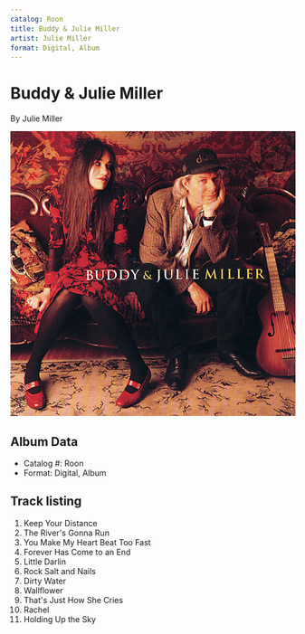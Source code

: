 ```yaml
---
catalog: Roon
title: Buddy & Julie Miller
artist: Julie Miller
format: Digital, Album
---
```


# Buddy & Julie Miller

By Julie Miller

![](../../assets/albumcovers/Julie_Miller-Buddy_and_Julie_Miller.png)

## Album Data

- Catalog #: Roon
- Format: Digital, Album


## Track listing


1. Keep Your Distance
2. The River's Gonna Run
3. You Make My Heart Beat Too Fast
4. Forever Has Come to an End
5. Little Darlin
6. Rock Salt and Nails
7. Dirty Water
8. Wallflower
9. That's Just How She Cries
10. Rachel
11. Holding Up the Sky

